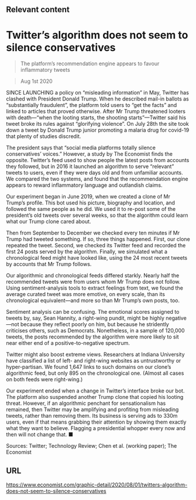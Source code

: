 ## Relevant content

# Twitter’s algorithm does not seem to silence conservatives

> The platform’s recommendation engine appears to favour inflammatory tweets

> Aug 1st 2020

SINCE LAUNCHING a policy on “misleading information” in May, Twitter has clashed with President Donald Trump. When he described mail-in ballots as “substantially fraudulent”, the platform told users to “get the facts” and linked to articles that proved otherwise. After Mr Trump threatened looters with death—“when the looting starts, the shooting starts”—Twitter said his tweet broke its rules against “glorifying violence”. On July 28th the site took down a tweet by Donald Trump junior promoting a malaria drug for covid-19 that plenty of studies discredit.

The president says that “social media platforms totally silence conservatives’ voices.” However, a study by The Economist finds the opposite. Twitter’s feed used to show people the latest posts from accounts they followed, but in 2016 it launched an algorithm to serve “relevant” tweets to users, even if they were days old and from unfamiliar accounts. We compared the two systems, and found that the recommendation engine appears to reward inflammatory language and outlandish claims.

Our experiment began in June 2019, when we created a clone of Mr Trump’s profile. This bot used his picture, biography and location, and followed the same people as he did. We used it to re-post some of the president’s old tweets over several weeks, so that the algorithm could learn what our Trump clone cared about.

Then from September to December we checked every ten minutes if Mr Trump had tweeted something. If so, three things happened. First, our clone repeated the tweet. Second, we checked its Twitter feed and recorded the first 24 posts served by the algorithm. Finally, we simulated what a chronological feed might have looked like, using the 24 most recent tweets by accounts that Mr Trump follows.

Our algorithmic and chronological feeds differed starkly. Nearly half the recommended tweets were from users whom Mr Trump does not follow. Using sentiment-analysis tools to extract feelings from text, we found the average curated tweet was more emotive, on every scale, than its chronological equivalent—and more so than Mr Trump’s own posts, too.

Sentiment analysis can be confusing. The emotional scores assigned to tweets by, say, Sean Hannity, a right-wing pundit, might be highly negative—not because they reflect poorly on him, but because he stridently criticises others, such as Democrats. Nonetheless, in a sample of 120,000 tweets, the posts recommended by the algorithm were more likely to sit near either end of a positive-to-negative spectrum.

Twitter might also boost extreme views. Researchers at Indiana University have classified a list of left- and right-wing websites as untrustworthy or hyper-partisan. We found 1,647 links to such domains on our clone’s algorithmic feed, but only 895 on the chronological one. (Almost all cases on both feeds were right-wing.)

Our experiment ended when a change in Twitter’s interface broke our bot. The platform also suspended another Trump clone that copied his looting threat. However, if an algorithmic penchant for sensationalism has remained, then Twitter may be amplifying and profiting from misleading tweets, rather than removing them. Its business is serving ads to 330m users, even if that means grabbing their attention by showing them exactly what they want to believe. Flagging a presidential whopper every now and then will not change that. ■

Sources: Twitter; Technology Review; Chen et al. (working paper); The Economist

## URL

https://www.economist.com/graphic-detail/2020/08/01/twitters-algorithm-does-not-seem-to-silence-conservatives
